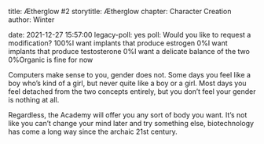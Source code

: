 title: Ætherglow #2
storytitle: Ætherglow 
chapter: Character Creation
author: Winter

date: 2021-12-27 15:57:00
legacy-poll: yes
poll: Would you like to request a modification?
      100%I want implants that produce estrogen
      0%I want implants that produce testosterone
      0%I want a delicate balance of the two
      0%Organic is fine for now

Computers make sense to you, gender does not.  Some days you feel like a boy who’s kind of a girl, but never quite like a boy or a girl.  Most days you feel detached from the two concepts entirely, but you don’t feel your gender is nothing at all.

Regardless, the Academy will offer you any sort of body you want.  It’s not like you can’t change your mind later and try something else, biotechnology has come a long way since the archaic 21st century.

